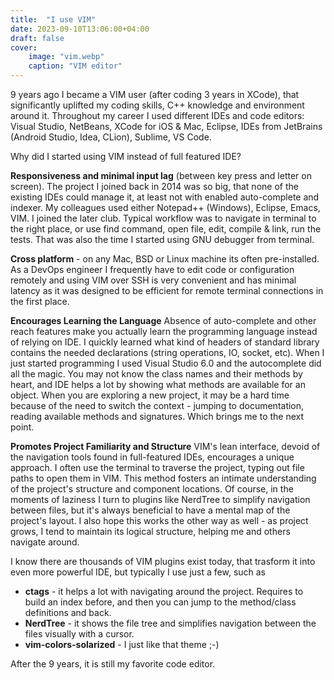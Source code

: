 ```yaml
---
title:  "I use VIM"
date: 2023-09-10T13:06:00+04:00
draft: false
cover:
    image: "vim.webp"
    caption: "VIM editor"
---
```


<!-- ![Design overview](/images/vim.webp) -->


9 years ago I became a VIM user (after coding 3 years in XCode), that significantly uplifted my coding skills, C++ knowledge and environment around it.
Throughout my career I used different IDEs and code editors: Visual Studio, NetBeans, XCode for iOS & Mac, Eclipse, IDEs from JetBrains (Android Studio, Idea, CLion), Sublime, VS Code.

Why did I started using VIM instead of full featured IDE?

**Responsiveness and minimal input lag** (between key press and letter on screen). The project I joined back in 2014 was so big, that none of the existing IDEs could manage it, at least not with enabled auto-complete and indexer. My colleagues used either Notepad++ (Windows), Eclipse, Emacs, VIM. I joined the later club. Typical workflow was to navigate in terminal to the right place, or use find command, open file, edit, compile & link, run the tests. That was also the time I started using GNU debugger from terminal.

**Cross platform** - on any Mac, BSD or Linux machine its often pre-installed. As a DevOps engineer I frequently have to edit code or configuration remotely and using VIM over SSH is very convenient and has minimal latency as it was designed to be efficient for remote terminal connections in the first place.

**Encourages Learning the Language** Absence of auto-complete and other reach features make you actually learn the programming language instead of relying on IDE. I quickly learned what kind of headers of standard library contains the needed declarations (string operations, IO, socket, etc). When I just started programming I used Visual Studio 6.0 and the autocomplete did all the magic. You may not know the class names and their methods by heart, and IDE helps a lot by showing what methods are available for an object. When you are exploring a new project, it may be a hard time because of the need to switch the context - jumping to documentation, reading available methods and signatures. Which brings me to the next point.

**Promotes Project Familiarity and Structure** VIM's lean interface, devoid of the navigation tools found in full-featured IDEs, encourages a unique approach. I often use the terminal to traverse the project, typing out file paths to open them in VIM. This method fosters an intimate understanding of the project's structure and component locations. Of course, in the moments of laziness I turn to plugins like NerdTree to simplify navigation between files, but it's always beneficial to have a mental map of the project's layout.
I also hope this works the other way as well - as project grows, I tend to maintain its logical structure, helping me and others navigate around.

I know there are thousands of VIM plugins exist today, that trasform it into even more powerful IDE, but typically I use just a few, such as

- **ctags** - it helps a lot with navigating around the project. Requires to build an index before, and then you can jump to the method/class definitions and back.
- **NerdTree** - it shows the file tree and simplifies navigation between the files visually with a cursor.
- **vim-colors-solarized** - I just like that theme ;-)

After the 9 years, it is still my favorite code editor.
